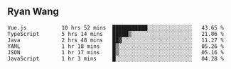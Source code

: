 ## Ryan Wang

<!--START_SECTION:waka-->

```text
Vue.js           10 hrs 52 mins  ███████████░░░░░░░░░░░░░░   43.65 %
TypeScript       5 hrs 14 mins   █████▒░░░░░░░░░░░░░░░░░░░   21.06 %
Java             2 hrs 48 mins   ██▓░░░░░░░░░░░░░░░░░░░░░░   11.27 %
YAML             1 hr 18 mins    █▒░░░░░░░░░░░░░░░░░░░░░░░   05.26 %
JSON             1 hr 17 mins    █▒░░░░░░░░░░░░░░░░░░░░░░░   05.16 %
JavaScript       1 hr 3 mins     █░░░░░░░░░░░░░░░░░░░░░░░░   04.28 %
```

<!--END_SECTION:waka-->
